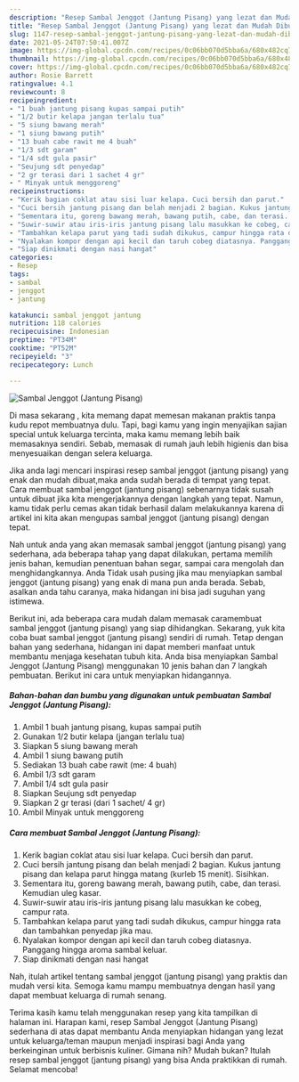 ```yaml
---
description: "Resep Sambal Jenggot (Jantung Pisang) yang lezat dan Mudah Dibuat"
title: "Resep Sambal Jenggot (Jantung Pisang) yang lezat dan Mudah Dibuat"
slug: 1147-resep-sambal-jenggot-jantung-pisang-yang-lezat-dan-mudah-dibuat
date: 2021-05-24T07:50:41.007Z
image: https://img-global.cpcdn.com/recipes/0c06bb070d5bba6a/680x482cq70/sambal-jenggot-jantung-pisang-foto-resep-utama.jpg
thumbnail: https://img-global.cpcdn.com/recipes/0c06bb070d5bba6a/680x482cq70/sambal-jenggot-jantung-pisang-foto-resep-utama.jpg
cover: https://img-global.cpcdn.com/recipes/0c06bb070d5bba6a/680x482cq70/sambal-jenggot-jantung-pisang-foto-resep-utama.jpg
author: Rosie Barrett
ratingvalue: 4.1
reviewcount: 8
recipeingredient:
- "1 buah jantung pisang kupas sampai putih"
- "1/2 butir kelapa jangan terlalu tua"
- "5 siung bawang merah"
- "1 siung bawang putih"
- "13 buah cabe rawit me 4 buah"
- "1/3 sdt garam"
- "1/4 sdt gula pasir"
- "Seujung sdt penyedap"
- "2 gr terasi dari 1 sachet 4 gr"
- " Minyak untuk menggoreng"
recipeinstructions:
- "Kerik bagian coklat atau sisi luar kelapa. Cuci bersih dan parut."
- "Cuci bersih jantung pisang dan belah menjadi 2 bagian. Kukus jantung pisang dan kelapa parut hingga matang (kurleb 15 menit). Sisihkan."
- "Sementara itu, goreng bawang merah, bawang putih, cabe, dan terasi. Kemudian uleg kasar."
- "Suwir-suwir atau iris-iris jantung pisang lalu masukkan ke cobeg, campur rata."
- "Tambahkan kelapa parut yang tadi sudah dikukus, campur hingga rata dan tambahkan penyedap jika mau."
- "Nyalakan kompor dengan api kecil dan taruh cobeg diatasnya. Panggang hingga aroma sambal keluar."
- "Siap dinikmati dengan nasi hangat"
categories:
- Resep
tags:
- sambal
- jenggot
- jantung

katakunci: sambal jenggot jantung 
nutrition: 118 calories
recipecuisine: Indonesian
preptime: "PT34M"
cooktime: "PT52M"
recipeyield: "3"
recipecategory: Lunch

---
```



![Sambal Jenggot (Jantung Pisang)](https://img-global.cpcdn.com/recipes/0c06bb070d5bba6a/680x482cq70/sambal-jenggot-jantung-pisang-foto-resep-utama.jpg)

Di masa  sekarang , kita memang dapat memesan makanan praktis tanpa kudu repot membuatnya dulu. Tapi, bagi kamu yang ingin menyajikan sajian special untuk keluarga tercinta, maka kamu memang lebih baik memasaknya sendiri. Sebab, memasak di rumah jauh lebih higienis dan bisa menyesuaikan dengan selera keluarga.

Jika anda lagi mencari inspirasi resep sambal jenggot (jantung pisang) yang enak dan mudah dibuat,maka anda sudah berada di tempat yang tepat. Cara membuat sambal jenggot (jantung pisang)  sebenarnya tidak susah untuk dibuat jika kita mengerjakannya dengan langkah yang tepat. Namun, kamu tidak perlu cemas akan tidak berhasil dalam melakukannya 
karena di artikel ini kita akan mengupas sambal jenggot (jantung pisang) dengan tepat.  



Nah untuk anda yang akan memasak sambal jenggot (jantung pisang) yang sederhana, ada beberapa tahap yang dapat dilakukan, pertama memilih jenis bahan, kemudian penentuan bahan segar, sampai cara mengolah dan menghidangkannya. Anda Tidak usah pusing jika mau menyiapkan sambal jenggot (jantung pisang) yang enak di mana pun anda berada. Sebab, asalkan anda  tahu caranya, maka hidangan ini bisa jadi suguhan yang istimewa.

Berikut ini, ada beberapa cara mudah dalam memasak caramembuat sambal jenggot (jantung pisang) yang siap dihidangkan. Sekarang, yuk kita coba buat sambal jenggot (jantung pisang) sendiri di rumah. Tetap dengan bahan yang sederhana, hidangan ini dapat memberi manfaat untuk membantu menjaga kesehatan tubuh kita. Anda bisa menyiapkan Sambal Jenggot (Jantung Pisang) menggunakan 10 jenis bahan dan 7 langkah pembuatan. Berikut ini cara untuk menyiapkan hidangannya.

<!--inarticleads1-->

##### Bahan-bahan dan bumbu yang digunakan untuk pembuatan Sambal Jenggot (Jantung Pisang):

1. Ambil 1 buah jantung pisang, kupas sampai putih
1. Gunakan 1/2 butir kelapa (jangan terlalu tua)
1. Siapkan 5 siung bawang merah
1. Ambil 1 siung bawang putih
1. Sediakan 13 buah cabe rawit (me: 4 buah)
1. Ambil 1/3 sdt garam
1. Ambil 1/4 sdt gula pasir
1. Siapkan Seujung sdt penyedap
1. Siapkan 2 gr terasi (dari 1 sachet/ 4 gr)
1. Ambil  Minyak untuk menggoreng




<!--inarticleads2-->

##### Cara membuat Sambal Jenggot (Jantung Pisang):

1. Kerik bagian coklat atau sisi luar kelapa. Cuci bersih dan parut.
1. Cuci bersih jantung pisang dan belah menjadi 2 bagian. Kukus jantung pisang dan kelapa parut hingga matang (kurleb 15 menit). Sisihkan.
1. Sementara itu, goreng bawang merah, bawang putih, cabe, dan terasi. Kemudian uleg kasar.
1. Suwir-suwir atau iris-iris jantung pisang lalu masukkan ke cobeg, campur rata.
1. Tambahkan kelapa parut yang tadi sudah dikukus, campur hingga rata dan tambahkan penyedap jika mau.
1. Nyalakan kompor dengan api kecil dan taruh cobeg diatasnya. Panggang hingga aroma sambal keluar.
1. Siap dinikmati dengan nasi hangat




Nah, itulah artikel tentang  sambal jenggot (jantung pisang)  yang praktis dan mudah versi kita. Semoga kamu mampu membuatnya dengan hasil yang dapat membuat keluarga di rumah senang. 

Terima kasih kamu telah menggunakan resep yang kita tampilkan di halaman ini. Harapan kami, resep  Sambal Jenggot (Jantung Pisang) sederhana di atas dapat membantu Anda menyiapkan hidangan yang lezat untuk keluarga/teman maupun menjadi inspirasi bagi Anda yang berkeinginan untuk berbisnis kuliner. Gimana nih? Mudah bukan? Itulah resep sambal jenggot (jantung pisang) yang bisa Anda praktikkan di rumah. Selamat mencoba!

